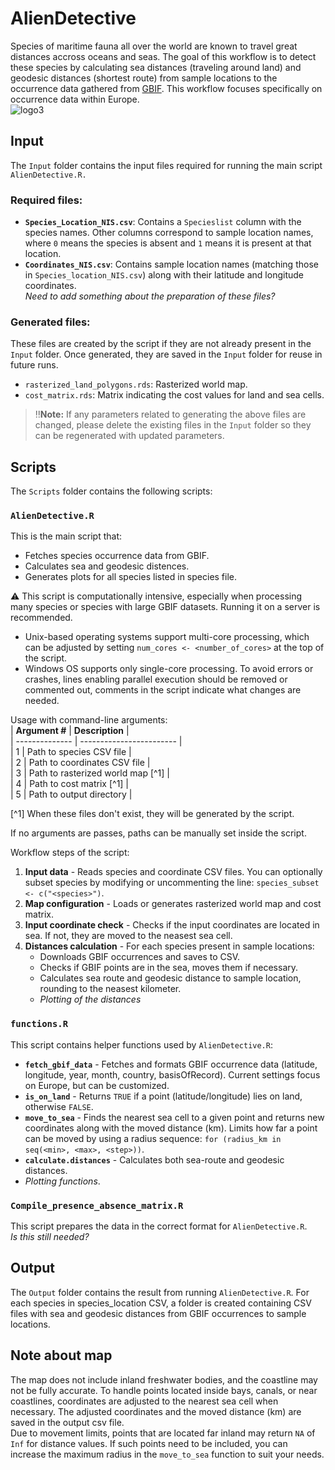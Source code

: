 # AlienDetective  
Species of maritime fauna all over the world are known to travel great distances accross oceans and seas. The goal of this workflow is to detect these species by calculating sea distances (traveling around land) and geodesic distances (shortest route) from sample locations to the occurrence data gathered from [GBIF](https://www.gbif.org/). This workflow focuses specifically on occurrence data within Europe.  
![logo3](https://github.com/IrisVP/AlienDetective/assets/151626670/21dd7508-bd81-448a-a096-db07bace2515)  

## Input  

The `Input` folder contains the input files required for running the main script `AlienDetective.R.`  

### Required files:  
- **`Species_Location_NIS.csv`**: Contains a `Specieslist` column with the species names. Other columns correspond to sample location names, where `0` means the species is absent and `1` means it is present at that location.  
- **`Coordinates_NIS.csv`**: Contains sample location names (matching those in `Species_location_NIS.csv`) along with their latitude and longitude coordinates.  
*Need to add something about the preparation of these files?*  

### Generated files:  
These files are created by the script if they are not already present in the `Input` folder. Once generated, they are saved in the `Input` folder for reuse in future runs.  
- `rasterized_land_polygons.rds`: Rasterized world map.  
- `cost_matrix.rds`: Matrix indicating the cost values for land and sea cells.  

>‼️**Note:** If any parameters related to generating the above files are changed, please delete the existing files in the `Input` folder so they can be regenerated with updated parameters.  

## Scripts  
The `Scripts` folder contains the following scripts:  

### `AlienDetective.R`  
This is the main script that:  
- Fetches species occurrence data from GBIF.  
- Calculates sea and geodesic distences.  
- Generates plots for all species listed in species file.  

⚠️ This script is computationally intensive, especially when processing many species or species with large GBIF datasets. Running it on a server is recommended.  
- Unix-based operating systems support multi-core processing, which can be adjusted by setting `num_cores <- <number_of_cores>` at the top of the script.  
- Windows OS supports only single-core processing. To avoid errors or crashes, lines enabling parallel execution should be removed or commented out, comments in the script indicate what changes are needed.  

Usage with command-line arguments:  
| **Argument #** | **Description**                   |  
| -------------- | ------------------------          |  
| 1              | Path to species CSV file          |  
| 2              | Path to coordinates CSV file      |  
| 3              | Path to rasterized world map [^1] |  
| 4              | Path to cost matrix [^1]          |  
| 5              | Path to output directory          |  

[^1] When these files don't exist, they will be generated by the script.  

If no arguments are passes, paths can be manually set inside the script.  

Workflow steps of the script:  
1. **Input data** - Reads species and coordinate CSV files. You can optionally subset species by modifying or uncommenting the line: `species_subset <- c("<species>")`.  
2. **Map configuration** - Loads or generates rasterized world map and cost matrix.  
3. **Input coordinate check** - Checks if the input coordinates are located in sea. If not, they are moved to the neasest sea cell.  
4. **Distances calculation** - For each species present in sample locations:  
    - Downloads GBIF occurrences and saves to CSV.  
    - Checks if GBIF points are in the sea, moves them if necessary.  
    - Calculates sea route and geodesic distance to sample location, rounding to the neasest kilometer.  
    - *Plotting of the distances*  

### `functions.R`  
This script contains helper functions used by `AlienDetective.R`:  
- **`fetch_gbif_data`** - Fetches and formats GBIF occurrence data (latitude, longitude, year, month, country, basisOfRecord). Current settings focus on Europe, but can be customized.  
- **`is_on_land`** - Returns `TRUE` if a point (latitude/longitude) lies on land, otherwise `FALSE`.  
- **`move_to_sea`** - Finds the nearest sea cell to a given point and returns new coordinates along with the moved distance (km). Limits how far a point can be moved by using a radius sequence: `for (radius_km in seq(<min>, <max>, <step>))`.  
- **`calculate.distances`** - Calculates both sea-route and geodesic distances.  
- *Plotting functions*.  

### `Compile_presence_absence_matrix.R`  
This script prepares the data in the correct format for `AlienDetective.R`.  
*Is this still needed?*  

## Output  
The `Output` folder contains the result from running `AlienDetective.R`. For each species in species_location CSV, a folder is created containing CSV files with sea and geodesic distances from GBIF occurrences to sample locations.  

## Note about map  
The map does not include inland freshwater bodies, and the coastline may not be fully accurate. To handle points located inside bays, canals, or near coastlines, coordinates are adjusted to the nearest sea cell when necessary. The adjusted coordinates and the moved distance (km) are saved in the output csv file.  
Due to movement limits, points that are located far inland may return `NA` of `Inf` for distance values. If such points need to be included, you can increase the maximum radius in the `move_to_sea` function to suit your needs.  
